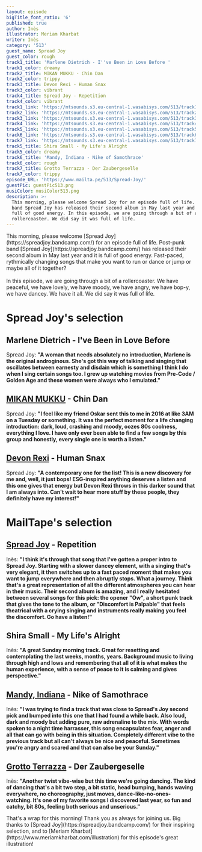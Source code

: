 ```yaml
---
layout: episode
bigTitle_font_ratio: '6'
published: true
author: Inès
illustrator: Meriam Kharbat
writer: Inès
category: '513'
guest_name: Spread Joy
guest_color: rough
track1_title: 'Marlene Dietrich - I''ve Been in Love Before '
track1_color: dreamy
track2_title: MIKAN MUKKU - Chin Dan
track2_color: trippy
track3_title: Devon Rexi - Human Snax
track3_color: vibrant
track4_title: Spread Joy - Repetition
track4_color: vibrant
track1_link: 'https://mtsounds.s3.eu-central-1.wasabisys.com/513/track1.m4a'
track2_link: 'https://mtsounds.s3.eu-central-1.wasabisys.com/513/track2.mp3'
track3_link: 'https://mtsounds.s3.eu-central-1.wasabisys.com/513/track3.mp3'
track4_link: 'https://mtsounds.s3.eu-central-1.wasabisys.com/513/track4.mp3'
track5_link: 'https://mtsounds.s3.eu-central-1.wasabisys.com/513/track5.m4a'
track6_link: 'https://mtsounds.s3.eu-central-1.wasabisys.com/513/track6.mp3'
track7_link: 'https://mtsounds.s3.eu-central-1.wasabisys.com/513/track7.mp3'
track5_title: Shira Small - My Life's Alright
track5_color: dreamy
track6_title: 'Mandy, Indiana - Nike of Samothrace'
track6_color: rough
track7_title: Grotto Terrazza - Der Zaubergeselle
track7_color: trippy
episode_URL: 'https://www.mailta.pe/513/Spread-Joy/'
guestPic: guestPic513.png
musiColor: musiColor513.png
description: >-
  This morning, please welcome Spread Joy for an episode full of life. Post-punk
  band Spread Joy has released their second album in May last year and it is
  full of good energy. In this episode, we are going through a bit of a
  rollercoaster. We did say it was full of life.
---
```

<p id="introduction"> This morning, please welcome [Spread Joy](https://spreadjoy.bandcamp.com/) for an episode full of life. Post-punk band [Spread Joy](https://spreadjoy.bandcamp.com/) has released their second album in May last year and it is full of good energy. Fast-paced, rythmically changing songs that make you want to run or dance or jump or maybe all of it together? 
<br><br>
In this episode, we are going through a bit of a rollercoaster. We have peaceful, we have lovely, we have moody, we have angry, we have bop-y, we have dancey. We have it all. We did say it was full of life.</p>

# Spread Joy's selection

## Marlene Dietrich - I've Been in Love Before
Spread Joy: **"**A woman that needs absolutely no introduction, Marlene is the original androginous. She's got this way of talking and singing that oscillates between earnesty and disdain which is something I think I do when I sing certain songs too. I grew up watching movies from Pre-Code / Golden Age and these women were always who I emulated.**"**

## [MIKAN MUKKU](https://bitterlakerecordings.bandcamp.com/album/kan-b-w-chin-dan) - Chin Dan
Spread Joy: **"**I feel like my friend Oskar sent this to me in 2016 at like 3AM on a Tuesday or something. It was the perfect moment for a life changing introduction: dark, loud, crashing and moody, oozes 80s coolness, everything I love. I have only ever been able to find a few songs by this group and honestly, every single one is worth a listen.**"**

## [Devon Rexi](https://southofnorthamsterdam.bandcamp.com/album/tambal-ep) - Human Snax
Spread Joy: **"**A contemporary one for the list! This is a new discovery for me and, well, it just bops! ESG-inspired anything deserves a listen and this one gives that energy but Devon Rexi throws in this darker sound that I am always into. Can't wait to hear more stuff by these people, they definitely have my interest!**"**



# MailTape's selection

## [Spread Joy](https://spreadjoy.bandcamp.com/) - Repetition
Inès: **"**I think it's through that song that I've gotten a proper intro to Spread Joy. Starting with a slower dancey element, with a singing that's very elegant, it then switches up to a fast paced moment that makes you want to jump everywhere and then abruptly stops. What a journey. Think that's a great representation of all the different atmospheres you can hear in their music. Their second album is amazing, and I really hesitated between several songs for this pick: the opener "Ow", a short punk track that gives the tone to the album, or "Discomfort is Palpable" that feels theatrical with a crying singing and instruments really making you feel the discomfort. Go have a listen!**"**

## Shira Small - My Life's Alright
Inès: **"**A great Sunday morning track. Great for resetting and contemplating the last weeks, months, years. Background music to living through high and lows and remembering that all of it is what makes the human experience, with a sense of peace to it is calming and gives perspective.**"**

## [Mandy, Indiana](https://mandyindiana.bandcamp.com/) - Nike of Samothrace
Inès: **"**I was trying to find a track that was close to Spread's Joy second pick and bumped into this one that I had found a while back. Also loud, dark and moody but adding pure, raw adrenaline to the mix. With words spoken to a night time harrasser, this song encapsulates fear, anger and all that can go with being in this situation. Completely different vibe to the previous track but all can't always be nice and peaceful. Sometimes you're angry and scared and that can also be your Sunday.**"**

## [Grotto Terrazza](https://mapledeathrecords.bandcamp.com/album/kalte-k-stlichkeiten) - Der Zaubergeselle
Inès: **"**Another twist vibe-wise but this time we're going dancing. The kind of dancing that's a bit two step, a bit static, head bumping, hands waving everywhere, no choreography, just moves, dance-like-no-ones-watching. It's one of my favorite songs I discovered last year, so fun and catchy, bit 80s, feeling both serious and unserious.**"**

<p id="outroduction">That's a wrap for this morning! Thank you as always for joining us. Big thanks to [Spread Joy](https://spreadjoy.bandcamp.com/) for their inspiring selection, and to [Meriam Kharbat](https://www.meriamkharbat.com/illustration) for this episode's great illustration!</p>
